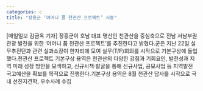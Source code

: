 ```yaml
---
categories: c
title: "장흥군 ‘어머니 품 천관산 프로젝트’ 시동"
---
```

[매일일보 김금옥 기자] 장흥군이 호남 대표 명산인 천관산을 중심축으로 전남 서남부권 관광 발전을 위한 ‘어머니 품 천관산 프로젝트’를 추진한다고 밝혔다.군은 지난 22일 실무추진단과 관련 실과소장이 한자리에 모여 실무(T/F)회의를 시작으로 기본구상에 돌입했다.천관산 프로젝트 기본구상 용역은 천관산의 다양한 강점과 기회요인, 발전성과 지역 미래 성장 방안을 모색하고, 신규시책·발굴을 통해 신규사업, 공모사업 등 지역발전 국고예산을 확보를 목적으로 진행한다.기본구상 용역은 8월 천관산 답사를 시작으로 국내 선진지견학, 우수사례 수집